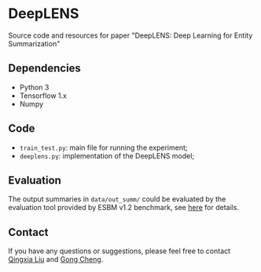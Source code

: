 # DeepLENS
Source code and resources for paper "DeepLENS: Deep Learning for Entity Summarization"

## Dependencies
* Python 3
* Tensorflow 1.x
* Numpy

## Code

* <code>train_test.py</code>: main file for running the experiment;
* <code>deeplens.py</code>: implementation of the DeepLENS model;

## Evaluation
The output summaries in <code>data/out_summ/</code> could be evaluated by the evaluation tool provided by ESBM v1.2 benchmark, see [here](https://github.com/nju-websoft/ESBM/tree/master/v1.2) for details.

## Contact
If you have any questions or suggestions, please feel free to contact [Qingxia Liu](http://ws.nju.edu.cn/people/qxliu) and [Gong Cheng](http://ws.nju.edu.cn/~gcheng).
